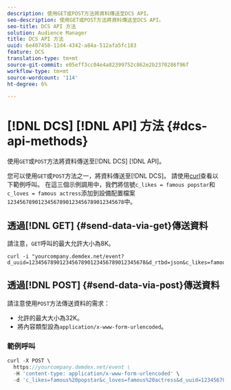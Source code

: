```yaml
---
description: 使用GET或POST方法將資料傳送至DCS API。
seo-description: 使用GET或POST方法將資料傳送至DCS API。
seo-title: DCS API 方法
solution: Audience Manager
title: DCS API 方法
uuid: 6e407458-11d4-4342-a84a-512afa5fc183
feature: DCS
translation-type: tm+mt
source-git-commit: e05eff3cc04e4a82399752c862e2b2370286f96f
workflow-type: tm+mt
source-wordcount: '114'
ht-degree: 6%

---
```



# [!DNL DCS] [!DNL API] 方法 {#dcs-api-methods}

使用`GET`或`POST`方法將資料傳送至[!DNL DCS] [!DNL API]。

您可以使用`GET`或`POST`方法之一，將資料傳送至[!DNL DCS]。 請使用[curl](https://curl.haxx.se/)查看以下範例呼叫。 在這三個示例調用中，我們將信號`c_likes = famous popstar`和`c_loves = famous actress`添加到設備配置檔案`12345678901234567890123456789012345678`中。

## 透過[!DNL GET] {#send-data-via-get}傳送資料

請注意，`GET`呼叫的最大允許大小為8K。

```
curl -i "yourcompany.demdex.net/event?d_uuid=12345678901234567890123456789012345678&d_rtbd=json&c_likes=famous%20popstar&c_loves=famous%20actress"
```

## 透過[!DNL POST] {#send-data-via-post}傳送資料

請注意使用`POST`方法傳送資料的需求：

* 允許的最大大小為32K。
* 將內容類型設為`application/x-www-form-urlencoded`。

### 範例呼叫

```js
curl -X POST \
  https://yourcompany.demdex.net/event \
  -H 'content-type: application/x-www-form-urlencoded' \
  -d 'c_likes=famous%20popstar&c_loves=famous%20actress&d_uuid=12345678901234567890123456789012345678'
```
